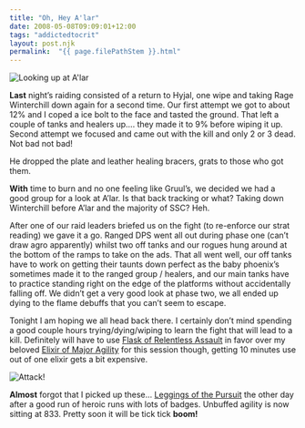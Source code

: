 ```yaml
---
title: "Oh, Hey A'lar"
date: 2008-05-08T09:09:01+12:00
tags: "addictedtocrit"
layout: post.njk
permalink:  "{{ page.filePathStem }}.html"
---
```


![Looking up at A'lar](https://web.archive.org/web/20081014210212im_/http://critaddict.shadyacres.co.nz/assets/location/alar01_08may08.jpg#center)

**Last** night’s raiding consisted of a return to Hyjal, one wipe and taking Rage Winterchill down again for a second time. Our  first attempt we got to about 12% and I coped a ice bolt to the face and tasted the ground. That left a couple of tanks and healers up…. they  made it to 9% before wiping it up. Second attempt we focused and came  out with the kill and only 2 or 3 dead. Not bad not bad!

He dropped the plate and leather healing bracers, grats to those who got them.

**With** time to burn and no one feeling like Gruul’s,  we decided we had a good group for a look at A’lar. Is that back  tracking or what? Taking down Winterchill before A’lar and the majority  of SSC? Heh.

After one of our raid leaders briefed us on the fight (to re-enforce  our strat reading) we gave it a go. Ranged DPS went all out during phase one (can’t draw agro apparently) whilst two off tanks and our rogues  hung around at the bottom of the ramps to take on the ads. That all went well, our off tanks have to work on getting their taunts down perfect  as the baby phoenix’s sometimes made it to the ranged group / healers,  and our main tanks have to practice standing right on the edge of the  platforms without accidentally falling off. We didn’t get a very good  look at phase two, we all ended up dying to the flame debuffs that you  can’t seem to escape.

Tonight I am hoping we all head back there. I certainly don’t mind  spending a good couple hours trying/dying/wiping to learn the fight that will lead to a kill. Definitely will have to use [Flask of Relentless Assault](https://web.archive.org/web/20081014210212/http://www.wowhead.com/?item=22854) in favor over my beloved [Elixir of Major Agility](https://web.archive.org/web/20081014210212/http://www.wowhead.com/?item=22831) for this session though, getting 10 minutes use out of one elixir gets a bit expensive.

![Attack! ](https://web.archive.org/web/20081014210212im_/http://critaddict.shadyacres.co.nz/assets/location/alar02_08may08.jpg#center)

**Almost** forgot that I picked up these… [Leggings of the Pursuit](https://web.archive.org/web/20081014210212/http://www.wowhead.com/?item=34914) the other day after a good run of heroic runs with lots of badges.  Unbuffed agility is now sitting at 833. Pretty soon it will be tick tick **boom!**